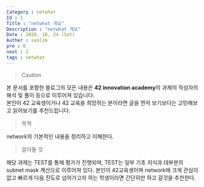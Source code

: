 ```yaml
---
Category : netwhat
Id : 1
Title : "netwhat 개요"
Description : "netwhat 개요"
Date : 2020, 10, 24 (Sat)
Auther : seolim
pre : 0
next : 2
tags : netwhat
---
```


> Caution

본 문서를 포함한 블로그의 모든 내용은 <b>42 innovation academy</b>의 과제의 작성자의 해석 및 풀이 등으로 이루어져 있습니다.</br>본인이 42 교육생이거나 42 교육을 희망하는 분이라면 글을 먼저 보기보다는 고민해보고 읽어보기를 추천드립니다.


> 목적

network의 기본적인 내용을 정리하고 이해한다.

> 알아둘 것

해당 과제는 TEST를 통해 평가가 진행되며,  TEST는 일부 기초 지식과 대부분의 subnet mask 계산으로 이루어져 있다. 본인이 42교육생이며 network에 크게 관심이 없고 빠르게 다음 진도로 넘어가고자 하는 학생이라면 간단히만 하고 갈것을 추천한다.